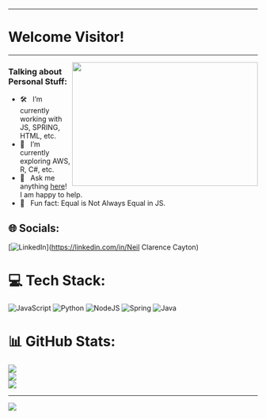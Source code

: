 
---

# Welcome Visitor!

---


<img align="right" height="250" width="375" alt="" src="https://raw.githubusercontent.com/iampavangandhi/iampavangandhi/master/gifs/coder.gif" />

### Talking about Personal Stuff:

- 🛠 &nbsp; I’m currently working with JS, SPRING, HTML, etc.
- 🚀 &nbsp; I’m currently exploring AWS, R, C#, etc.
- 💬 &nbsp; Ask me anything [here]([https://github.com/neilcayton/neilcayton/issues/1)! I am happy to help.
- 👾 &nbsp; Fun fact: Equal is Not Always Equal in JS.



## 🌐 Socials:
[![LinkedIn](https://img.shields.io/badge/LinkedIn-%230077B5.svg?logo=linkedin&logoColor=white)](https://linkedin.com/in/Neil Clarence Cayton) 

# 💻 Tech Stack:
![JavaScript](https://img.shields.io/badge/javascript-%23323330.svg?style=flat&logo=javascript&logoColor=%23F7DF1E) ![Python](https://img.shields.io/badge/python-3670A0?style=flat&logo=python&logoColor=ffdd54) ![NodeJS](https://img.shields.io/badge/node.js-6DA55F?style=flat&logo=node.js&logoColor=white) ![Spring](https://img.shields.io/badge/spring-%236DB33F.svg?style=flat&logo=spring&logoColor=white) ![Java](https://img.shields.io/badge/java-%23ED8B00.svg?style=flat&logo=openjdk&logoColor=white)
# 📊 GitHub Stats:
![](https://github-readme-stats.vercel.app/api?username=neilcayton&theme=dark&hide_border=false&include_all_commits=false&count_private=false)<br/>
![](https://github-readme-streak-stats.herokuapp.com/?user=neilcayton&theme=dark&hide_border=false)<br/>
![](https://github-readme-stats.vercel.app/api/top-langs/?username=neilcayton&theme=dark&hide_border=false&include_all_commits=false&count_private=false&layout=compact)

---
[![](https://visitcount.itsvg.in/api?id=neilcayton&icon=0&color=0)](https://visitcount.itsvg.in)

<!-- Proudly created with GPRM ( https://gprm.itsvg.in ) -->
